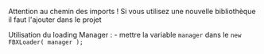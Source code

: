 Attention au chemin des imports !
Si vous utilisez une nouvelle bibliothèque il faut l'ajouter dans le projet


Utilisation du loading Manager :
    - mettre la variable `manager` dans le `new FBXLoader( manager );`
